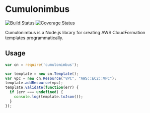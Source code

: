 # Cumulonimbus

[![Build Status](https://travis-ci.org/seize-the-dave/cumulonimbus.svg?branch=master)](https://travis-ci.org/seize-the-dave/cumulonimbus) [![Coverage Status](https://coveralls.io/repos/github/seize-the-dave/cumulonimbus/badge.svg?branch=master)](https://coveralls.io/github/seize-the-dave/cumulonimbus?branch=master)

Cumulonimbus is a Node.js library for creating AWS CloudFormation templates programmatically.

## Usage

```js
var cn = require('cumulonimbus');

var template = new cn.Template();
var vpc = new cn.Resource("VPC", "AWS::EC2::VPC");
template.addResource(vpc);
template.validate(function(err) {
  if (err === undefined) {
    console.log(template.toJson());
  }
});
```
